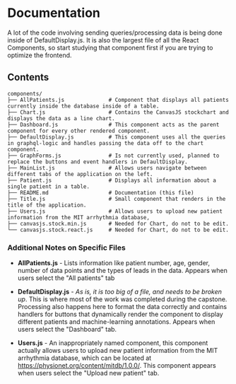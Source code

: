 # Documentation

A lot of the code involving sending queries/processing data is being done inside of DefaultDisplay.js. It is also the largest file of all the React Components, so start studying that component first if you are trying to optimize the frontend.

## Contents

    components/
    ├── AllPatients.js              # Component that displays all patients currently inside the database inside of a table.
    ├── Chart.js                    # Contains the CanvasJS stockchart and displays the data as a line chart.
    ├── Dashboard.js                # This component acts as the parent component for every other rendered component.
    ├── DefaultDisplay.js           # This component uses all the queries in graphql-logic and handles passing the data off to the chart component.
    ├── GraphForms.js               # Is not currently used, planned to replace the buttons and event handlers in DefaultDisplay.
    ├── MainList.js                 # Allows users navigate between different tabs of the application on the left.
    ├── Patient.js                  # Displays all information about a single patient in a table.
    ├── README.md                   # Documentation (this file)
    ├── Title.js                    # Small component that renders in the title of the application.
    ├── Users.js                    # Allows users to upload new patient information from the MIT arrhythmia database,
    ├── canvasjs.stock.min.js       # Needed for Chart, do not to be edit.
    └── canvasjs.stock.react.js     # Needed for Chart, do not to be edit.

### Additional Notes on Specific Files

- **AllPatients.js** - Lists information like patient number, age, gender, number of data points and the types of leads in the data. Appears when users select the "All patients" tab

- **DefaultDisplay.js** - _As is, it is too big of a file, and needs to be broken up_. This is where most of the work was completed during the capstone. Processing also happens here to format the data correctly and contains handlers for buttons that dynamically render the component to display different patients and machine-learning annotations. Appears when users select the "Dashboard" tab.

- **Users.js** - An inappropriately named component, this component actually allows users to upload new patient information from the MIT arrhythmia database, which can be located at https://physionet.org/content/mitdb/1.0.0/. This component appears when users select the "Upload new patient" tab.
